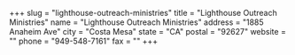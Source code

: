 +++
slug = "lighthouse-outreach-ministries"
title = "Lighthouse Outreach Ministries"
name = "Lighthouse Outreach Ministries"
address = "1885 Anaheim Ave"
city = "Costa Mesa"
state = "CA"
postal = "92627"
website = ""
phone = "949-548-7161"
fax = ""
+++
